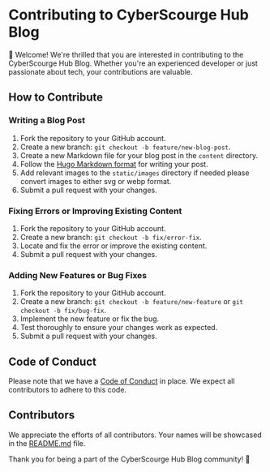 # Contributing to CyberScourge Hub Blog

👋 Welcome! We're thrilled that you are interested in contributing to the CyberScourge Hub Blog. Whether you're an experienced developer or just passionate about tech, your contributions are valuable.

## How to Contribute

### Writing a Blog Post

1. Fork the repository to your GitHub account.
2. Create a new branch: `git checkout -b feature/new-blog-post`.
3. Create a new Markdown file for your blog post in the `content` directory.
4. Follow the [Hugo Markdown format](https://gohugo.io/content-management/formats/#markdown) for writing your post.
5. Add relevant images to the `static/images` directory if needed please convert images to either svg or webp format.
6. Submit a pull request with your changes.

### Fixing Errors or Improving Existing Content

1. Fork the repository to your GitHub account.
2. Create a new branch: `git checkout -b fix/error-fix`.
3. Locate and fix the error or improve the existing content.
4. Submit a pull request with your changes.

### Adding New Features or Bug Fixes

1. Fork the repository to your GitHub account.
2. Create a new branch: `git checkout -b feature/new-feature` or `git checkout -b fix/bug-fix`.
3. Implement the new feature or fix the bug.
4. Test thoroughly to ensure your changes work as expected.
5. Submit a pull request with your changes.

## Code of Conduct

Please note that we have a [Code of Conduct](CODE_OF_CONDUCT.md) in place. We expect all contributors to adhere to this code.

## Contributors

We appreciate the efforts of all contributors. Your names will be showcased in the [README.md](README.md) file.

Thank you for being a part of the CyberScourge Hub Blog community! 🚀
